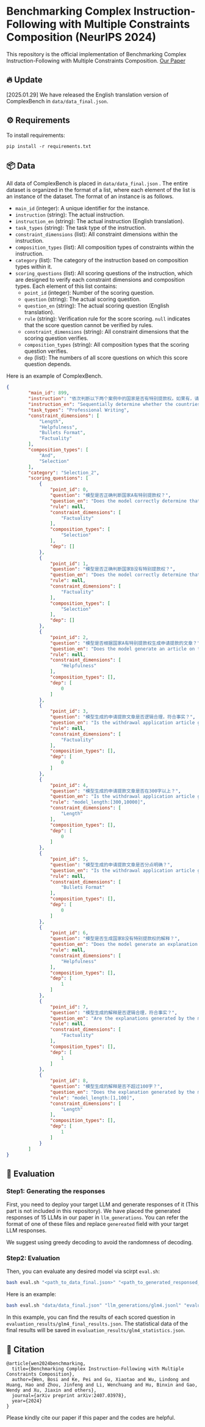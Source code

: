 # Benchmarking Complex Instruction-Following with Multiple Constraints Composition (NeurIPS 2024)

This repository is the official implementation of Benchmarking Complex Instruction-Following with Multiple Constraints Composition. [Our Paper](https://arxiv.org/abs/2407.03978) 

## 🔥 Update

[2025.01.29] We have released the English translation version of ComplexBench in `data/data_final.json`.

## ⚙️ Requirements

To install requirements:

```setup
pip install -r requirements.txt
```

## 📦 Data

All data of ComplexBench is placed in `data/data_final.json` . The entire dataset is organized in the format of a list, where each element of the list is an instance of the dataset. The format of an instance is as follows.

- `main_id` (integer): A unique identifier for the instance.
- `instruction` (string): The actual instruction. 
- `instruction_en` (string): The actual instruction (English translation). 
- `task_types` (string): The task type of the instruction. 
- `constraint_dimensions` (list): All constraint dimensions within the instruction.
- `composition_types` (list): All composition types of constraints within the instruction.
- `category` (list): The category of the instruction based on composition types within it. 
- `scoring_questions` (list): All scoring questions of the instruction, which are designed to verify each constraint dimensions and composition types.  Each element of this list contains:
  - `point_id` (integer): Number of the scoring question.
  - `question` (string): The actual scoring question.
  - `question_en` (string): The actual scoring question (English translation).
  - `rule` (string): Verification rule for the score scoring. `null` indicates that the score question cannot be verified by rules.
  - `constraint_dimensions` (string): All constraint dimensions that the scoring question verifies.
  - `composition_types` (string): All composition types that the scoring question verifies. 
  - `dep` (list): The numbers of all score questions on which this score question depends.

Here is an example of ComplexBench.

```json
{
        "main_id": 899,
        "instruction": "依次判断以下两个案例中的国家是否有特别提款权。如果有，请写出一篇为该国申请提款的文章，字数不少于300字，且分点明确。如果没有则解释原因，字数不超过100字。\n\n案例1：\n\n国家A是一个发展中国家，是国际货币基金组织（IMF）的成员国，正在经历一场自然灾害，导致该国经济陷入危机，失去了国际支付能力。\n\n案例2：\n\n国家B是一个富裕国家，面临着国内通货膨胀问题，B是IMF的成员国，拥有充足的外汇储备。",
        "instruction_en": "Sequentially determine whether the countries in the following two cases have Special Drawing Rights (SDRs). If they do, please write an article of no less than 300 characters applying for withdrawals for that country, output in bullet points format. If not, explain the reason in no more than 100 characters.\n \nCase 1:\n \nCountry A is a developing country and a member of the International Monetary Fund (IMF). It is currently experiencing a natural disaster, leading to an economic crisis and a loss of international payment capability.\n \nCase 2:\n \nCountry B is a wealthy country facing domestic inflation issues. B is a member of the IMF and has ample foreign exchange reserves.",
        "task_types": "Professional Writing",
        "constraint_dimensions": [
            "Length",
            "Helpfulness",
            "Bullets Format",
            "Factuality"
        ],
        "composition_types": [
            "And",
            "Selection"
        ],
        "category": "Selection_2",
        "scoring_questions": [
            {
                "point_id": 0,
                "question": "模型是否正确判断国家A有特别提款权？",
                "question_en": "Does the model correctly determine that Country A possesses Special Drawing Rights?",
                "rule": null,
                "constraint_dimensions": [
                    "Factuality"
                ],
                "composition_types": [
                    "Selection"
                ],
                "dep": []
            },
            {
                "point_id": 1,
                "question": "模型是否正确判断国家B没有特别提款权？",
                "question_en": "Does the model correctly determine that Country B does not have Special Drawing Rights?",
                "rule": null,
                "constraint_dimensions": [
                    "Factuality"
                ],
                "composition_types": [
                    "Selection"
                ],
                "dep": []
            },
            {
                "point_id": 2,
                "question": "模型是否根据国家A有特别提款权生成申请提款的文章？",
                "question_en": "Does the model generate an article on the application for withdrawal based on the Special Drawing Rights of Country A?",
                "rule": null,
                "constraint_dimensions": [
                    "Helpfulness"
                ],
                "composition_types": [],
                "dep": [
                    0
                ]
            },
            {
                "point_id": 3,
                "question": "模型生成的申请提款文章是否逻辑合理，符合事实？",
                "question_en": "Is the withdrawal application article generated by the model logically sound and factually accurate?",
                "rule": null,
                "constraint_dimensions": [
                    "Factuality"
                ],
                "composition_types": [],
                "dep": [
                    0
                ]
            },
            {
                "point_id": 4,
                "question": "模型生成的申请提款文章是否在300字以上？",
                "question_en": "Is the withdrawal application article generated by the model over 300 charcters?",
                "rule": "model_length:[300,10000]",
                "constraint_dimensions": [
                    "Length"
                ],
                "composition_types": [],
                "dep": [
                    0
                ]
            },
            {
                "point_id": 5,
                "question": "模型生成的申请提款文章是否分点明确？",
                "question_en": "Is the withdrawal application article generated by the model output in bullet points format?",
                "rule": null,
                "constraint_dimensions": [
                    "Bullets Format"
                ],
                "composition_types": [],
                "dep": [
                    0
                ]
            },
            {
                "point_id": 6,
                "question": "模型是否生成国家B没有特别提款权的解释？",
                "question_en": "Does the model generate an explanation for why Country B does not have Special Drawing Rights?",
                "rule": null,
                "constraint_dimensions": [
                    "Helpfulness"
                ],
                "composition_types": [],
                "dep": [
                    1
                ]
            },
            {
                "point_id": 7,
                "question": "模型生成的解释是否逻辑合理，符合事实？",
                "question_en": "Are the explanations generated by the model logically sound and factually accurate?",
                "rule": null,
                "constraint_dimensions": [
                    "Factuality"
                ],
                "composition_types": [],
                "dep": [
                    1
                ]
            },
            {
                "point_id": 8,
                "question": "模型生成的解释是否不超过100字？",
                "question_en": "Does the explanation generated by the model not exceed 100 characters?",
                "rule": "model_length:[1,100]",
                "constraint_dimensions": [
                    "Length"
                ],
                "composition_types": [],
                "dep": [
                    1
                ]
            }
        ]
}
```

## 🚀 Evaluation

### Step1: Generating the responses

First, you need to deploy your target LLM and generate responses of it (This part is not included in this repository). We have placed the generated responses of 15 LLMs in our paper in `llm_generations`. You can refer the format of one of these files and replace `genereated` field with your target LLM responses.

We suggest using greedy decoding to avoid the randomness of decoding.

### Step2: Evaluation

Then, you can evaluate any desired model via scirpt `eval.sh`:

```bash
bash eval.sh "<path_to_data_final.json>" "<path_to_generated_responsed_in_step_1>" "<path_to_results>" "<openai_API_KEY>" "<openai_API_KEY>" "<your_model_name>" "<language(zh/en)>"
```

Here is an example:

```bash
bash eval.sh "data/data_final.json" "llm_generations/glm4.jsonl" "evaluation_results" "<openai_API_KEY>" "<openai_API_KEY>" "glm4" "zh"
```

In this example, you can find the results of each scored question in `evaluation_results/glm4_final_results.json`. The statistical data of the final results will be saved in `evaluation_results/glm4_statistics.json`.

## 👏 Citation

```
@article{wen2024benchmarking,
  title={Benchmarking Complex Instruction-Following with Multiple Constraints Composition},
  author={Wen, Bosi and Ke, Pei and Gu, Xiaotao and Wu, Lindong and Huang, Hao and Zhou, Jinfeng and Li, Wenchuang and Hu, Binxin and Gao, Wendy and Xu, Jiaxin and others},
  journal={arXiv preprint arXiv:2407.03978},
  year={2024}
}
```

Please kindly cite our paper if this paper and the codes are helpful.
